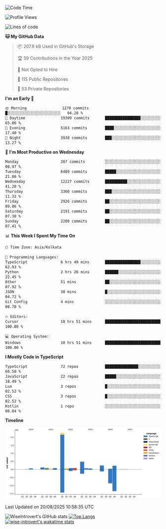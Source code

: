 <!--START_SECTION:waka-->
![Code Time](http://img.shields.io/badge/Code%20Time-2%2C449%20hrs%2058%20mins-blue)

![Profile Views](http://img.shields.io/badge/Profile%20Views-0-blue)

![Lines of code](https://img.shields.io/badge/From%20Hello%20World%20I%27ve%20Written-4.0%20million%20lines%20of%20code-blue)

**🐱 My GitHub Data** 

> 📦 207.6 kB Used in GitHub's Storage 
 > 
> 🏆 59 Contributions in the Year 2025
 > 
> 🚫 Not Opted to Hire
 > 
> 📜 115 Public Repositories 
 > 
> 🔑 53 Private Repositories 
 > 
**I'm an Early 🐤** 

```text
🌞 Morning                1270 commits        █░░░░░░░░░░░░░░░░░░░░░░░░   04.28 % 
🌆 Daytime                19309 commits       ████████████████░░░░░░░░░   65.06 % 
🌃 Evening                5163 commits        ████░░░░░░░░░░░░░░░░░░░░░   17.40 % 
🌙 Night                  3938 commits        ███░░░░░░░░░░░░░░░░░░░░░░   13.27 % 
```
📅 **I'm Most Productive on Wednesday** 

```text
Monday                   287 commits         ░░░░░░░░░░░░░░░░░░░░░░░░░   00.97 % 
Tuesday                  6489 commits        █████░░░░░░░░░░░░░░░░░░░░   21.86 % 
Wednesday                12227 commits       ██████████░░░░░░░░░░░░░░░   41.20 % 
Thursday                 3360 commits        ███░░░░░░░░░░░░░░░░░░░░░░   11.32 % 
Friday                   2926 commits        ██░░░░░░░░░░░░░░░░░░░░░░░   09.86 % 
Saturday                 2191 commits        ██░░░░░░░░░░░░░░░░░░░░░░░   07.38 % 
Sunday                   2200 commits        ██░░░░░░░░░░░░░░░░░░░░░░░   07.41 % 
```


📊 **This Week I Spent My Time On** 

```text
🕑︎ Time Zone: Asia/Kolkata

💬 Programming Languages: 
TypeScript               6 hrs 49 mins       ████████████████░░░░░░░░░   62.93 % 
Python                   2 hrs 26 mins       ██████░░░░░░░░░░░░░░░░░░░   22.45 % 
Other                    51 mins             ██░░░░░░░░░░░░░░░░░░░░░░░   07.92 % 
JSON                     30 mins             █░░░░░░░░░░░░░░░░░░░░░░░░   04.72 % 
Git Config               4 mins              ░░░░░░░░░░░░░░░░░░░░░░░░░   00.70 % 

🔥 Editors: 
Cursor                   10 hrs 51 mins      █████████████████████████   100.00 % 

💻 Operating System: 
Windows                  10 hrs 51 mins      █████████████████████████   100.00 % 
```

**I Mostly Code in TypeScript** 

```text
TypeScript               72 repos            ███████████████░░░░░░░░░░   60.50 % 
JavaScript               22 repos            █████░░░░░░░░░░░░░░░░░░░░   18.49 % 
Lua                      3 repos             █░░░░░░░░░░░░░░░░░░░░░░░░   02.52 % 
CSS                      3 repos             █░░░░░░░░░░░░░░░░░░░░░░░░   02.52 % 
Kotlin                   1 repo              ░░░░░░░░░░░░░░░░░░░░░░░░░   00.84 % 
```



**Timeline**

![Lines of Code chart](https://raw.githubusercontent.com/wise-introvert/wise-introvert/master/assets/bar_graph.png)


 Last Updated on 20/08/2025 10:58:35 UTC
<!--END_SECTION:waka-->

![WiseIntrovert's GitHub stats](https://github-readme-stats.vercel.app/api?username=wise-introvert&count_private=true&show_icons=true)
[![Top Langs](https://github-readme-stats.vercel.app/api/top-langs/?username=wise-introvert&langs_count=10)](https://github.com/anuraghazra/github-readme-stats)
[![wise-introvert's wakatime stats](https://github-readme-stats.vercel.app/api/wakatime?username=wiseintrovert)](https://github.com/anuraghazra/github-readme-stats)
